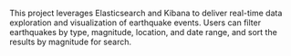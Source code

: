 This project leverages Elasticsearch and Kibana to deliver real-time data exploration and visualization of earthquake events. Users can filter earthquakes by type, magnitude, location, and date range, and sort the results by magnitude for search.
